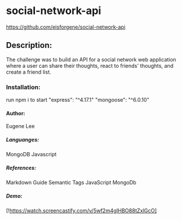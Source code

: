 # social-network-api
https://github.com/eisforgene/social-network-api

## Description:
The challenge was to build an API for a social network web application where a user can share their thoughts, react to friends' thoughts, and create a friend list. 

### Installation:
run npm i to start
"express": "^4.17.1"
"mongoose": "^6.0.10"

#### Author:
Eugene Lee

##### Languanges:
MongoDB
Javascript

##### References:
Markdown Guide Semantic Tags JavaScript MongoDb

##### Demo:
[!https://watch.screencastify.com/v/5wf2m4gIHBO88tZxlGcO]